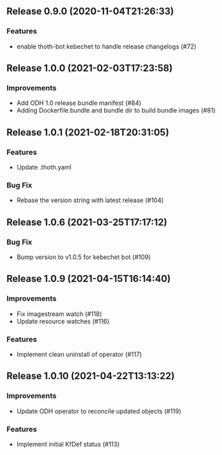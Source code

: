 
## Release 0.9.0 (2020-11-04T21:26:33)
### Features
* enable thoth-bot kebechet to handle release changelogs (#72)

## Release 1.0.0 (2021-02-03T17:23:58)
### Improvements
* Add ODH 1.0 release bundle manifest (#84)
* Adding Dockerfile.bundle and bundle dir to build bundle images (#81)

## Release 1.0.1 (2021-02-18T20:31:05)
### Features
* Update .thoth.yaml
### Bug Fix
* Rebase the version string with latest release (#104)

## Release 1.0.6 (2021-03-25T17:17:12)
### Bug Fix
* Bump version to v1.0.5 for kebechet bot (#109)

## Release 1.0.9 (2021-04-15T16:14:40)
### Improvements
* Fix imagestream watch (#118)
* Update resource watches (#116)
### Features
* Implement clean uninstall of operator (#117)

## Release 1.0.10 (2021-04-22T13:13:22)
### Improvements
* Update ODH operator to reconcile updated objects (#119)
### Features
* Implement initial KfDef status (#113)
